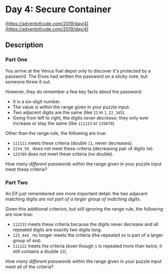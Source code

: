 # Day 4: Secure Container

[https://adventofcode.com/2019/day/4](https://adventofcode.com/2019/day/4)

## Description

### Part One

You arrive at the Venus fuel depot only to discover it's protected by a password. The Elves had written the password on a sticky note, but someone <span title="Look on the bright side - isn't it more secure if nobody knows the password?">threw it out</span>.

However, they do remember a few key facts about the password:

*   It is a six-digit number.
*   The value is within the range given in your puzzle input.
*   Two adjacent digits are the same (like `22` in `1_22_345`).
*   Going from left to right, the digits _never decrease_; they only ever increase or stay the same (like `111123` or `135679`).

Other than the range rule, the following are true:

*   `111111` meets these criteria (double `11`, never decreases).
*   `2234_50_` does not meet these criteria (decreasing pair of digits `50`).
*   `123789` does not meet these criteria (no double).

_How many different passwords_ within the range given in your puzzle input meet these criteria?

### Part Two

An Elf just remembered one more important detail: the two adjacent matching digits _are not part of a larger group of matching digits_.

Given this additional criterion, but still ignoring the range rule, the following are now true:

*   `112233` meets these criteria because the digits never decrease and all repeated digits are exactly two digits long.
*   `123_444_` no longer meets the criteria (the repeated `44` is part of a larger group of `444`).
*   `111122` meets the criteria (even though `1` is repeated more than twice, it still contains a double `22`).

_How many different passwords_ within the range given in your puzzle input meet all of the criteria?
